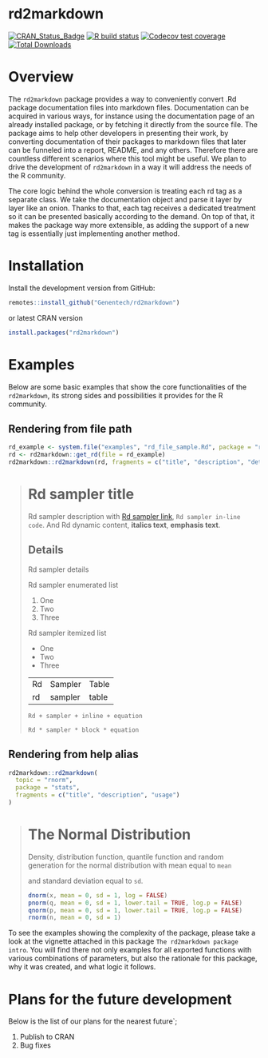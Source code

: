 
# rd2markdown

[![CRAN_Status_Badge](http://www.r-pkg.org/badges/version/rd2markdown)](https://cran.r-project.org/package=rd2markdown)
[![R build
status](https://github.com/Genentech/rd2markdown/workflows/R-CMD-check/badge.svg)](https://github.com/Genentech/rd2markdown/actions?query=workflow%3AR-CMD-check)
[![Codecov test
coverage](https://codecov.io/gh/Genentech/rd2markdown/branch/main/graph/badge.svg)](https://app.codecov.io/gh/Genentech/rd2markdown?branch=main)
[![Total
Downloads](http://cranlogs.r-pkg.org/badges/grand-total/rd2markdown?color=orange)](http://cranlogs.r-pkg.org/badges/grand-total/rd2markdown)

# Overview

The `rd2markdown` package provides a way to conveniently convert .Rd
package documentation files into markdown files. Documentation can be
acquired in various ways, for instance using the documentation page of
an already installed package, or by fetching it directly from the source
file. The package aims to help other developers in presenting their
work, by converting documentation of their packages to markdown files
that later can be funneled into a report, README, and any others.
Therefore there are countless different scenarios where this tool might
be useful. We plan to drive the development of `rd2markdown` in a way it
will address the needs of the R community.

The core logic behind the whole conversion is treating each rd tag as a
separate class. We take the documentation object and parse it layer by
layer like an onion. Thanks to that, each tag receives a dedicated
treatment so it can be presented basically according to the demand. On
top of that, it makes the package way more extensible, as adding the
support of a new tag is essentially just implementing another method.

# Installation

Install the development version from GitHub:

``` r
remotes::install_github("Genentech/rd2markdown")
```

or latest CRAN version

``` r
install.packages("rd2markdown")
```

# Examples

Below are some basic examples that show the core functionalities of the
`rd2markdown`, its strong sides and possibilities it provides for the R
community.

## Rendering from file path

``` r
rd_example <- system.file("examples", "rd_file_sample.Rd", package = "rd2markdown")
rd <- rd2markdown::get_rd(file = rd_example)
rd2markdown::rd2markdown(rd, fragments = c("title", "description", "details"))
```

> # Rd sampler title
>
> Rd sampler description with [Rd sampler link](www.example.com),
> `Rd sampler in-line code`. And Rd dynamic content, **italics text**,
> **emphasis text**.
>
> ## Details
>
> Rd sampler details
>
> Rd sampler enumerated list
>
> 1.  One
> 2.  Two
> 3.  Three
>
> Rd sampler itemized list
>
> - One
> - Two
> - Three
>
> |     |         |       |
> |:----|:--------|:------|
> | Rd  | Sampler | Table |
> | rd  | sampler | table |
>
> `Rd + sampler + inline + equation`
>
> `Rd * sampler * block * equation`

## Rendering from help alias

``` r
rd2markdown::rd2markdown(
  topic = "rnorm",
  package = "stats",
  fragments = c("title", "description", "usage")
)
```

> # The Normal Distribution
>
> Density, distribution function, quantile function and random
> generation for the normal distribution with mean equal to `mean`
>
> and standard deviation equal to `sd`.
>
> ``` r
> dnorm(x, mean = 0, sd = 1, log = FALSE)
> pnorm(q, mean = 0, sd = 1, lower.tail = TRUE, log.p = FALSE)
> qnorm(p, mean = 0, sd = 1, lower.tail = TRUE, log.p = FALSE)
> rnorm(n, mean = 0, sd = 1)
> ```

To see the examples showing the complexity of the package, please take a
look at the vignette attached in this package
`The rd2markdown package intro`. You will find there not only examples
for all exported functions with various combinations of parameters, but
also the rationale for this package, why it was created, and what logic
it follows.

# Plans for the future development

Below is the list of our plans for the nearest future\`;

1.  Publish to CRAN
2.  Bug fixes
